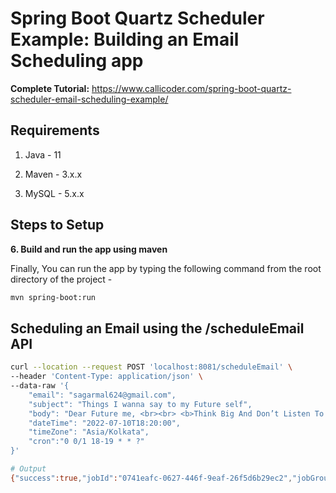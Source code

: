 # Spring Boot Quartz Scheduler Example: Building an Email Scheduling app

**Complete Tutorial:** https://www.callicoder.com/spring-boot-quartz-scheduler-email-scheduling-example/

## Requirements

1. Java - 11

2. Maven - 3.x.x

3. MySQL - 5.x.x

## Steps to Setup


**6. Build and run the app using maven**

Finally, You can run the app by typing the following command from the root directory of the project -

```bash
mvn spring-boot:run
```

## Scheduling an Email using the /scheduleEmail API

```bash
curl --location --request POST 'localhost:8081/scheduleEmail' \
--header 'Content-Type: application/json' \
--data-raw '{
    "email": "sagarmal624@gmail.com",
    "subject": "Things I wanna say to my Future self",
    "body": "Dear Future me, <br><br> <b>Think Big And Don’t Listen To People Who Tell You It Can’t Be Done. Life’s Too Short To Think Small.</b> <br><br> Cheers, <br>Rajeev!",
    "dateTime": "2022-07-10T18:20:00",
    "timeZone": "Asia/Kolkata",
    "cron":"0 0/1 18-19 * * ?"
}'

# Output
{"success":true,"jobId":"0741eafc-0627-446f-9eaf-26f5d6b29ec2","jobGroup":"email-jobs","message":"Email Scheduled Successfully!"}
```